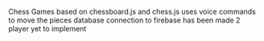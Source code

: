 Chess Games based on chessboard.js and chess.js 
uses voice commands to move the pieces 
database connection to firebase has been made 2 player yet to implement
